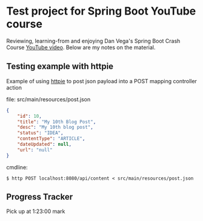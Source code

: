 # Test project for Spring Boot YouTube course

Reviewing, learning-from and enjoying Dan Vega's Spring Boot Crash Course [YouTube video](https://www.youtube.com/watch?v=UgX5lgv4uVM). Below are my notes on the material.

## Testing example with httpie
Example of using [httpie](https://httpie.io/docs/cli/optional-get-and-post) to post json payload into a POST mapping controller action

file: src/main/resources/post.json
```json
{
    "id": 10,
    "title": "My 10th Blog Post",
    "desc": "My 10th blog post",
    "status": "IDEA",
    "contentType": "ARTICLE",
    "dateUpdated": null,
    "url": "null"
}
```

cmdline:
```
$ http POST localhost:8080/api/content < src/main/resources/post.json
```

## Progress Tracker
Pick up at 1:23:00 mark